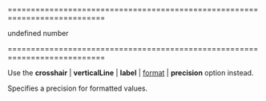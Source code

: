 <!--**
/*-------------------------------------------
    Auto-generated file. Do not modify.
-------------------------------------------

**-->
<!--dep--><!--/dep-->
===========================================================================
<!--default-->undefined<!--/default-->
<!--type-->number<!--/type-->
===========================================================================

<!--deprecated-->
Use the **crosshair** | **verticalLine** | **label** | [format](/Documentation/ApiReference/Data_Visualization_Widgets/dxChart/Configuration/crosshair/verticalLine/label/#format) | **precision** option instead.
<!--/deprecated-->

<!--shortDescription-->
Specifies a precision for formatted values.
<!--/shortDescription-->

<!--fullDescription-->

<!--/fullDescription-->